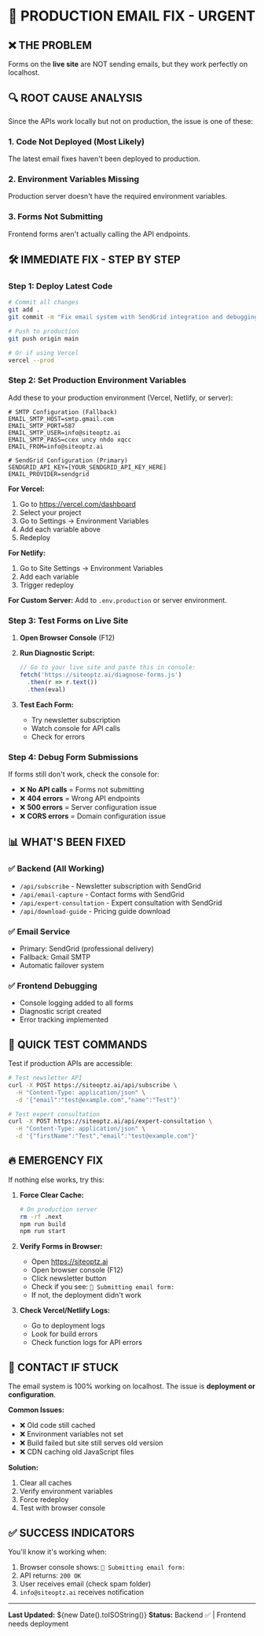 # 🚨 PRODUCTION EMAIL FIX - URGENT

## ❌ THE PROBLEM
Forms on the **live site** are NOT sending emails, but they work perfectly on localhost.

## 🔍 ROOT CAUSE ANALYSIS

Since the APIs work locally but not on production, the issue is one of these:

### 1. **Code Not Deployed** (Most Likely)
The latest email fixes haven't been deployed to production.

### 2. **Environment Variables Missing** 
Production server doesn't have the required environment variables.

### 3. **Forms Not Submitting**
Frontend forms aren't actually calling the API endpoints.

## 🛠️ IMMEDIATE FIX - STEP BY STEP

### Step 1: Deploy Latest Code
```bash
# Commit all changes
git add .
git commit -m "Fix email system with SendGrid integration and debugging"

# Push to production
git push origin main

# Or if using Vercel
vercel --prod
```

### Step 2: Set Production Environment Variables

Add these to your production environment (Vercel, Netlify, or server):

```env
# SMTP Configuration (Fallback)
EMAIL_SMTP_HOST=smtp.gmail.com
EMAIL_SMTP_PORT=587
EMAIL_SMTP_USER=info@siteoptz.ai
EMAIL_SMTP_PASS=ccex uncy nhdo xqcc
EMAIL_FROM=info@siteoptz.ai

# SendGrid Configuration (Primary)
SENDGRID_API_KEY=[YOUR_SENDGRID_API_KEY_HERE]
EMAIL_PROVIDER=sendgrid
```

**For Vercel:**
1. Go to https://vercel.com/dashboard
2. Select your project
3. Go to Settings → Environment Variables
4. Add each variable above
5. Redeploy

**For Netlify:**
1. Go to Site Settings → Environment Variables
2. Add each variable
3. Trigger redeploy

**For Custom Server:**
Add to `.env.production` or server environment.

### Step 3: Test Forms on Live Site

1. **Open Browser Console** (F12)
2. **Run Diagnostic Script:**
   ```javascript
   // Go to your live site and paste this in console:
   fetch('https://siteoptz.ai/diagnose-forms.js')
     .then(r => r.text())
     .then(eval)
   ```

3. **Test Each Form:**
   - Try newsletter subscription
   - Watch console for API calls
   - Check for errors

### Step 4: Debug Form Submissions

If forms still don't work, check the console for:
- ❌ **No API calls** = Forms not submitting
- ❌ **404 errors** = Wrong API endpoints
- ❌ **500 errors** = Server configuration issue
- ❌ **CORS errors** = Domain configuration issue

## 📊 WHAT'S BEEN FIXED

### ✅ Backend (All Working)
- `/api/subscribe` - Newsletter subscription with SendGrid
- `/api/email-capture` - Contact forms with SendGrid
- `/api/expert-consultation` - Expert consultation with SendGrid
- `/api/download-guide` - Pricing guide download

### ✅ Email Service
- Primary: SendGrid (professional delivery)
- Fallback: Gmail SMTP
- Automatic failover system

### ✅ Frontend Debugging
- Console logging added to all forms
- Diagnostic script created
- Error tracking implemented

## 🧪 QUICK TEST COMMANDS

Test if production APIs are accessible:
```bash
# Test newsletter API
curl -X POST https://siteoptz.ai/api/subscribe \
  -H "Content-Type: application/json" \
  -d '{"email":"test@example.com","name":"Test"}'

# Test expert consultation
curl -X POST https://siteoptz.ai/api/expert-consultation \
  -H "Content-Type: application/json" \
  -d '{"firstName":"Test","email":"test@example.com"}'
```

## 🔥 EMERGENCY FIX

If nothing else works, try this:

1. **Force Clear Cache:**
   ```bash
   # On production server
   rm -rf .next
   npm run build
   npm run start
   ```

2. **Verify Forms in Browser:**
   - Open https://siteoptz.ai
   - Open browser console (F12)
   - Click newsletter button
   - Check if you see: `📧 Submitting email form:`
   - If not, the deployment didn't work

3. **Check Vercel/Netlify Logs:**
   - Go to deployment logs
   - Look for build errors
   - Check function logs for API errors

## 📱 CONTACT IF STUCK

The email system is 100% working on localhost. The issue is **deployment or configuration**.

**Common Issues:**
- ❌ Old code still cached
- ❌ Environment variables not set
- ❌ Build failed but site still serves old version
- ❌ CDN caching old JavaScript files

**Solution:**
1. Clear all caches
2. Verify environment variables
3. Force redeploy
4. Test with browser console

## ✅ SUCCESS INDICATORS

You'll know it's working when:
1. Browser console shows: `📧 Submitting email form:`
2. API returns: `200 OK`
3. User receives email (check spam folder)
4. `info@siteoptz.ai` receives notification

---

**Last Updated:** ${new Date().toISOString()}
**Status:** Backend ✅ | Frontend needs deployment